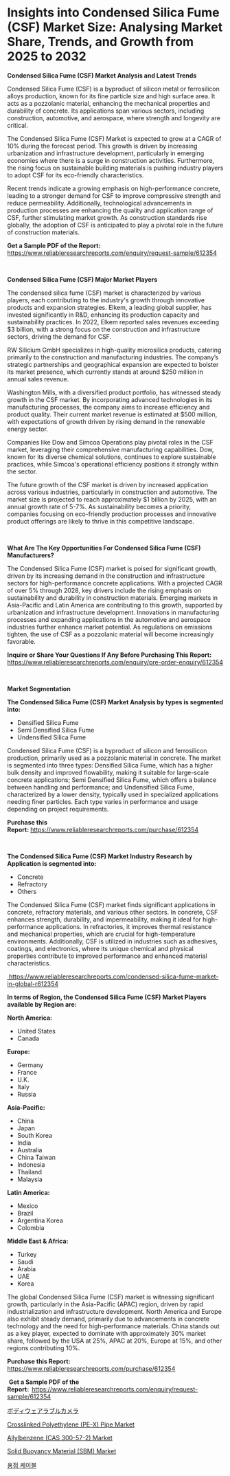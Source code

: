 <p><h1>Insights into Condensed Silica Fume (CSF) Market Size: Analysing Market Share, Trends, and Growth from 2025 to 2032</h1></p><p><strong>Condensed Silica Fume (CSF) Market Analysis and Latest Trends</strong></p>
<p><p>Condensed Silica Fume (CSF) is a byproduct of silicon metal or ferrosilicon alloys production, known for its fine particle size and high surface area. It acts as a pozzolanic material, enhancing the mechanical properties and durability of concrete. Its applications span various sectors, including construction, automotive, and aerospace, where strength and longevity are critical.</p><p>The Condensed Silica Fume (CSF) Market is expected to grow at a CAGR of 10% during the forecast period. This growth is driven by increasing urbanization and infrastructure development, particularly in emerging economies where there is a surge in construction activities. Furthermore, the rising focus on sustainable building materials is pushing industry players to adopt CSF for its eco-friendly characteristics. </p><p>Recent trends indicate a growing emphasis on high-performance concrete, leading to a stronger demand for CSF to improve compressive strength and reduce permeability. Additionally, technological advancements in production processes are enhancing the quality and application range of CSF, further stimulating market growth. As construction standards rise globally, the adoption of CSF is anticipated to play a pivotal role in the future of construction materials.</p></p>
<p><strong>Get a Sample PDF of the Report:&nbsp;</strong> <a href="https://www.reliableresearchreports.com/enquiry/request-sample/612354?utm_campaign=38&utm_medium=2&utm_source=Github&utm_content=ia&utm_term=04042025&utm_id=condensed-silica-fume-csf">https://www.reliableresearchreports.com/enquiry/request-sample/612354</a></p>
<p>&nbsp;</p>
<p><strong>Condensed Silica Fume (CSF) Major Market Players</strong></p>
<p><p>The condensed silica fume (CSF) market is characterized by various players, each contributing to the industry's growth through innovative products and expansion strategies. Elkem, a leading global supplier, has invested significantly in R&D, enhancing its production capacity and sustainability practices. In 2022, Elkem reported sales revenues exceeding $3 billion, with a strong focus on the construction and infrastructure sectors, driving the demand for CSF.</p><p>RW Silicium GmbH specializes in high-quality microsilica products, catering primarily to the construction and manufacturing industries. The company’s strategic partnerships and geographical expansion are expected to bolster its market presence, which currently stands at around $250 million in annual sales revenue.</p><p>Washington Mills, with a diversified product portfolio, has witnessed steady growth in the CSF market. By incorporating advanced technologies in its manufacturing processes, the company aims to increase efficiency and product quality. Their current market revenue is estimated at $500 million, with expectations of growth driven by rising demand in the renewable energy sector.</p><p>Companies like Dow and Simcoa Operations play pivotal roles in the CSF market, leveraging their comprehensive manufacturing capabilities. Dow, known for its diverse chemical solutions, continues to explore sustainable practices, while Simcoa's operational efficiency positions it strongly within the sector.</p><p>The future growth of the CSF market is driven by increased application across various industries, particularly in construction and automotive. The market size is projected to reach approximately $1 billion by 2025, with an annual growth rate of 5-7%. As sustainability becomes a priority, companies focusing on eco-friendly production processes and innovative product offerings are likely to thrive in this competitive landscape.</p></p>
<p>&nbsp;</p>
<p><strong>What Are The Key Opportunities For Condensed Silica Fume (CSF) Manufacturers?</strong></p>
<p><p>The Condensed Silica Fume (CSF) market is poised for significant growth, driven by its increasing demand in the construction and infrastructure sectors for high-performance concrete applications. With a projected CAGR of over 5% through 2028, key drivers include the rising emphasis on sustainability and durability in construction materials. Emerging markets in Asia-Pacific and Latin America are contributing to this growth, supported by urbanization and infrastructure development. Innovations in manufacturing processes and expanding applications in the automotive and aerospace industries further enhance market potential. As regulations on emissions tighten, the use of CSF as a pozzolanic material will become increasingly favorable.</p></p>
<p><strong>Inquire or Share Your Questions If Any Before Purchasing This Report:</strong> <a href="https://www.reliableresearchreports.com/enquiry/pre-order-enquiry/612354?utm_campaign=38&utm_medium=2&utm_source=Github&utm_content=ia&utm_term=04042025&utm_id=condensed-silica-fume-csf">https://www.reliableresearchreports.com/enquiry/pre-order-enquiry/612354</a></p>
<p>&nbsp;</p>
<p><strong>Market Segmentation</strong></p>
<p><strong>The Condensed Silica Fume (CSF) Market Analysis by types is segmented into:</strong></p>
<p><ul><li>Densified Silica Fume</li><li>Semi Densified Silica Fume</li><li>Undensified Silica Fume</li></ul></p>
<p><p>Condensed Silica Fume (CSF) is a byproduct of silicon and ferrosilicon production, primarily used as a pozzolanic material in concrete. The market is segmented into three types: Densified Silica Fume, which has a higher bulk density and improved flowability, making it suitable for large-scale concrete applications; Semi Densified Silica Fume, which offers a balance between handling and performance; and Undensified Silica Fume, characterized by a lower density, typically used in specialized applications needing finer particles. Each type varies in performance and usage depending on project requirements.</p></p>
<p><strong>Purchase this Report:&nbsp;</strong><a href="https://www.reliableresearchreports.com/purchase/612354?utm_campaign=38&utm_medium=2&utm_source=Github&utm_content=ia&utm_term=04042025&utm_id=condensed-silica-fume-csf">https://www.reliableresearchreports.com/purchase/612354</a></p>
<p>&nbsp;</p>
<p><strong>The Condensed Silica Fume (CSF) Market Industry Research by Application is segmented into:</strong></p>
<p><ul><li>Concrete</li><li>Refractory</li><li>Others</li></ul></p>
<p><p>The Condensed Silica Fume (CSF) market finds significant applications in concrete, refractory materials, and various other sectors. In concrete, CSF enhances strength, durability, and impermeability, making it ideal for high-performance applications. In refractories, it improves thermal resistance and mechanical properties, which are crucial for high-temperature environments. Additionally, CSF is utilized in industries such as adhesives, coatings, and electronics, where its unique chemical and physical properties contribute to improved performance and enhanced material characteristics.</p></p>
<p><a href="https://www.reliableresearchreports.com/condensed-silica-fume-market-in-global-r612354?utm_campaign=38&utm_medium=2&utm_source=Github&utm_content=ia&utm_term=04042025&utm_id=condensed-silica-fume-csf">&nbsp;https://www.reliableresearchreports.com/condensed-silica-fume-market-in-global-r612354</a></p>
<p><strong>In terms of Region, the Condensed Silica Fume (CSF) Market Players available by Region are:</strong></p>
<p>
    <p> <strong> North America: </strong>
        <ul>
            <li>United States</li>
            <li>Canada</li>
        </ul>
        </p> 
    <p> <strong> Europe: </strong>
        <ul>
            <li>Germany</li>
            <li>France</li>
            <li>U.K.</li>
            <li>Italy</li>
            <li>Russia</li>
        </ul>
        </p> 
    <p> <strong> Asia-Pacific: </strong>
        <ul>
            <li>China</li>
            <li>Japan</li>
            <li>South Korea</li>
            <li>India</li>
            <li>Australia</li>
            <li>China Taiwan</li>
            <li>Indonesia</li>
            <li>Thailand</li>
            <li>Malaysia</li>
        </ul>
        </p> 
    <p> <strong> Latin America: </strong>
        <ul>
            <li>Mexico</li>
            <li>Brazil</li>
            <li>Argentina Korea</li>
            <li>Colombia</li>
        </ul>
        </p> 
    <p> <strong> Middle East & Africa: </strong>
        <ul>
            <li>Turkey</li>
            <li>Saudi</li>
            <li>Arabia</li>
            <li>UAE</li>
            <li>Korea</li>
        </ul>
    </p>
    </p>
<p><p>The global Condensed Silica Fume (CSF) market is witnessing significant growth, particularly in the Asia-Pacific (APAC) region, driven by rapid industrialization and infrastructure development. North America and Europe also exhibit steady demand, primarily due to advancements in concrete technology and the need for high-performance materials. China stands out as a key player, expected to dominate with approximately 30% market share, followed by the USA at 25%, APAC at 20%, Europe at 15%, and other regions contributing 10%.</p></p>
<p><strong>Purchase this Report: </strong><a href="https://www.reliableresearchreports.com/purchase/612354?utm_campaign=38&utm_medium=2&utm_source=Github&utm_content=ia&utm_term=04042025&utm_id=condensed-silica-fume-csf">https://www.reliableresearchreports.com/purchase/612354</a></p>
<p>&nbsp;<strong>Get a Sample PDF of the Report:&nbsp;&nbsp;</strong><a href="https://www.reliableresearchreports.com/enquiry/request-sample/612354?utm_campaign=38&utm_medium=2&utm_source=Github&utm_content=ia&utm_term=04042025&utm_id=condensed-silica-fume-csf">https://www.reliableresearchreports.com/enquiry/request-sample/612354</a></p>
<p><strong></strong></p>
<p><p><a href="https://github.com/mohamedbakry57/Market-Research-Report-List-7/blob/main/518508951692.md?utm_campaign=38&utm_medium=2&utm_source=Github&utm_content=ia&utm_term=04042025&utm_id=condensed-silica-fume-csf">ボディウェアラブルカメラ</a></p><p><a href="https://github.com/latzerelfigo48/Market-Research-Report-List-1/blob/main/crosslinked-polyethylene-pe-x-pipe-market.md?utm_campaign=38&utm_medium=2&utm_source=Github&utm_content=ia&utm_term=04042025&utm_id=condensed-silica-fume-csf">Crosslinked Polyethylene (PE-X) Pipe Market</a></p><p><a href="https://github.com/ghaligopezf5/Market-Research-Report-List-1/blob/main/allylbenzene-cas-300-57-2-market.md?utm_campaign=38&utm_medium=2&utm_source=Github&utm_content=ia&utm_term=04042025&utm_id=condensed-silica-fume-csf">Allylbenzene (CAS 300-57-2) Market</a></p><p><a href="https://github.com/moratronak3q/Market-Research-Report-List-1/blob/main/solid-buoyancy-material-sbm-market.md?utm_campaign=38&utm_medium=2&utm_source=Github&utm_content=ia&utm_term=04042025&utm_id=condensed-silica-fume-csf">Solid Buoyancy Material (SBM) Market</a></p><p><a href="https://github.com/laholand/Market-Research-Report-List-7/blob/main/789388451877.md?utm_campaign=38&utm_medium=2&utm_source=Github&utm_content=ia&utm_term=04042025&utm_id=condensed-silica-fume-csf">용접 케이블</a></p></p>